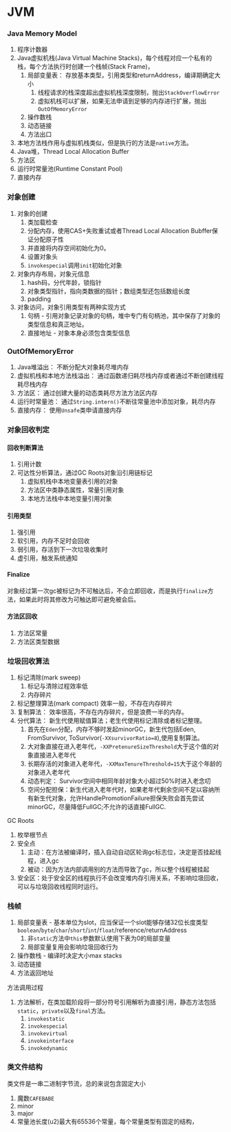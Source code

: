 # JVM

### Java Memory Model

1. 程序计数器
1. Java虚拟机栈(Java Virtual Machine Stacks)，每个线程对应一个私有的栈，每个方法执行时创建一个栈帧(Stack Frame)，
    1. 局部变量表： 存放基本类型，引用类型和returnAddress，编译期确定大小
        1. 线程请求的栈深度超出虚拟机栈深度限制，抛出`StackOverflowError`
        1. 虚拟机栈可以扩展，如果无法申请到足够的内存进行扩展，抛出`OutOfMemoryError`
    1. 操作数栈
    1. 动态链接
    1. 方法出口
1. 本地方法栈作用与虚拟机栈类似，但是执行的方法是`native`方法。
1. Java堆，Thread Local Allocation Buffer
1. 方法区
1. 运行时常量池(Runtime Constant Pool)
1. 直接内存

### 对象创建

1. 对象的创建
    1. 类加载检查
    1. 分配内存，使用CAS+失败重试或者Thread Local Allocation Bubffer保证分配原子性
    1. 并直接将内存空间初始化为0。
    1. 设置对象头
    1. `invokespecial`调用`init`初始化对象
1. 对象内存布局，对象元信息
    1. hash码，分代年龄，锁指针
    1. 对象类型指针，指向类数据的指针；数组类型还包括数组长度
    1. padding
1. 对象访问，对象引用类型有两种实现方式
    1. 句柄 - 引用对象记录对象的句柄，堆中专门有句柄池，其中保存了对象的类型信息和真正地址。
    1. 直接地址 - 对象本身必须包含类型信息
    
### OutOfMemoryError

1. Java堆溢出： 不断分配大对象耗尽堆内存
1. 虚拟机栈和本地方法栈溢出： 通过函数递归耗尽栈内存或者通过不断创建线程耗尽栈内存
1. 方法区： 通过创建大量的动态类耗尽方法方法区内存
1. 运行时常量池： 通过`String.intern()`不断往常量池中添加对象，耗尽内存
1. 直接内存： 使用`Unsafe`类申请直接内存

### 对象回收判定

#### 回收判断算法

1. 引用计数
1. 可达性分析算法，通过GC Roots对象沿引用链标记
    1. 虚拟机栈中本地变量表引用的对象
    1. 方法区中类静态属性，常量引用对象
    1. 本地方法栈中本地变量引用对象
    
#### 引用类型

1. 强引用
1. 软引用，内存不足时会回收
1. 弱引用，存活到下一次垃圾收集时
1. 虚引用，触发系统通知

#### Finalize

对象经过第一次gc被标记为不可触达后，不会立即回收，而是执行`finalize`方法，如果此时将其修改为可触达即可避免被会后。

#### 方法区回收

1. 方法区常量
1. 方法区类型数据

### 垃圾回收算法

1. 标记清除(mark sweep)
    1. 标记与清除过程效率低
    2. 内存碎片
1. 标记整理算法(mark compact) 效率一般，不存在内存碎片
1. 复制算法： 效率很高，不存在内存碎片，但是浪费一半的内存。
1. 分代算法： 新生代使用赋值算法；老生代使用标记清除或者标记整理。
    1. 首先在`Eden`分配，内存不够时发起minorGC，新生代包括Eden, FromSurvivor, ToSurvivor(`-XXsurvivorRatio=8`),使用复制算法。
    1. 大对象直接在进入老年代，`-XXPretenureSizeThreshold`大于这个值的对象直接进入老年代
    1. 长期存活的对象进入老年代，`-XXMaxTenureThreshold=15`大于这个年龄的对象进入老年代
    1. 动态判定： Survivor空间中相同年龄对象大小超过50%时进入老念叨
    1. 空间分配担保：新生代进入老年代时，如果老年代剩余空间不足以容纳所有新生代对象，允许HandlePromotionFailure担保失败会首先尝试minorGC，尽量降低FullGC;不允许的话直接FullGC.

GC Roots

1. 枚举根节点
1. 安全点
    1. 主动：在方法被编译时，插入自动自动区轮询gc标志位，决定是否挂起线程，进入gc
    1. 被动：因为方法内部调用别的方法而导致了gc，所以整个线程被挂起
1. 安全区：处于安全区的线程执行不会改变堆内存引用关系，不影响垃圾回收，可以与垃圾回收线程同时运行。

### 栈帧

1. 局部变量表 - 基本单位为slot，应当保证一个slot能够存储32位长度类型`boolean`/`byte`/`char`/`short`/`int`/`float`/reference/returnAddress
    1. 非`static`方法中`this`参数默认使用下表为0的局部变量
    1. 局部变量复用会影响垃圾回收行为
1. 操作数栈 - 编译时决定大小max stacks
1. 动态链接
1. 方法返回地址

方法调用过程

1. 方法解析，在类加载阶段将一部分符号引用解析为直接引用，静态方法包括`static`，`private`以及`final`方法。
    1. `invokestatic` 
    1. `invokespecial`
    1. `invokevirtual`
    1. `invokeinterface`
    1. `invokedynamic`
   
### 类文件结构

类文件是一串二进制字节流，总的来说包含固定大小
1. 魔数`CAFEBABE`
1. minor
1. major
1. 常量池长度(u2)最大有65536个常量，每个常量类型有固定的结构，
